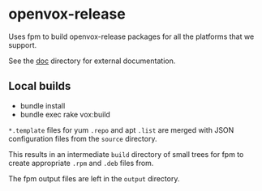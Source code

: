 # openvox-release

Uses fpm to build openvox-release packages for all the platforms that we support.

See the [doc](./doc) directory for external documentation.

## Local builds

  - bundle install
  - bundle exec rake vox:build

`*.template` files for yum `.repo` and apt `.list` are merged with JSON configuration files from the `source` directory.

This results in an intermediate `build` directory of small trees for fpm to create appropriate `.rpm` and `.deb` files from.

The fpm output files are left in the `output` directory.
